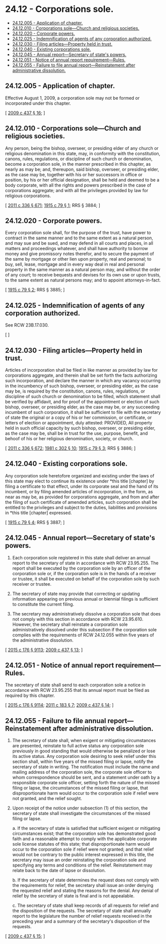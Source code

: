 # 24.12 - Corporations sole.
* [24.12.005 - Application of chapter.](#2412005---application-of-chapter)
* [24.12.010 - Corporations sole—Church and religious societies.](#2412010---corporations-solechurch-and-religious-societies)
* [24.12.020 - Corporate powers.](#2412020---corporate-powers)
* [24.12.025 - Indemnification of agents of any corporation authorized.](#2412025---indemnification-of-agents-of-any-corporation-authorized)
* [24.12.030 - Filing articles—Property held in trust.](#2412030---filing-articlesproperty-held-in-trust)
* [24.12.040 - Existing corporations sole.](#2412040---existing-corporations-sole)
* [24.12.045 - Annual report—Secretary of state's powers.](#2412045---annual-reportsecretary-of-states-powers)
* [24.12.051 - Notice of annual report requirement—Rules.](#2412051---notice-of-annual-report-requirementrules)
* [24.12.055 - Failure to file annual report—Reinstatement after administrative dissolution.](#2412055---failure-to-file-annual-reportreinstatement-after-administrative-dissolution)
## 24.12.005 - Application of chapter.
Effective August 1, 2009, a corporation sole may not be formed or incorporated under this chapter.

\[ [2009 c 437 § 16](http://lawfilesext.leg.wa.gov/biennium/2009-10/Pdf/Bills/Session%20Laws/House/1592-S.SL.pdf?cite=2009%20c%20437%20§%2016); \]

## 24.12.010 - Corporations sole—Church and religious societies.
Any person, being the bishop, overseer, or presiding elder of any church or religious denomination in this state, may, in conformity with the constitution, canons, rules, regulations, or discipline of such church or denomination, become a corporation sole, in the manner prescribed in this chapter, as nearly as may be; and, thereupon, said bishop, overseer, or presiding elder, as the case may be, together with his or her successors in office or position, by his or her official designation, shall be held and deemed to be a body corporate, with all the rights and powers prescribed in the case of corporations aggregate; and with all the privileges provided by law for religious corporations.

\[ [2011 c 336 § 671](http://lawfilesext.leg.wa.gov/biennium/2011-12/Pdf/Bills/Session%20Laws/Senate/5045.SL.pdf?cite=2011%20c%20336%20§%20671); [1915 c 79 § 1](http://leg.wa.gov/CodeReviser/documents/sessionlaw/1915c79.pdf?cite=1915%20c%2079%20§%201); RRS § 3884; \]

## 24.12.020 - Corporate powers.
Every corporation sole shall, for the purpose of the trust, have power to contract in the same manner and to the same extent as a natural person, and may sue and be sued, and may defend in all courts and places, in all matters and proceedings whatever, and shall have authority to borrow money and give promissory notes therefor, and to secure the payment of the same by mortgage or other lien upon property, real and personal; to buy, sell, lease, mortgage and in every way deal in real and personal property in the same manner as a natural person may, and without the order of any court; to receive bequests and devises for its own use or upon trusts, to the same extent as natural persons may; and to appoint attorneys-in-fact.

\[ [1915 c 79 § 2](http://leg.wa.gov/CodeReviser/documents/sessionlaw/1915c79.pdf?cite=1915%20c%2079%20§%202); RRS § 3885; \]

## 24.12.025 - Indemnification of agents of any corporation authorized.
See RCW 23B.17.030.

\[ \]

## 24.12.030 - Filing articles—Property held in trust.
Articles of incorporation shall be filed in like manner as provided by law for corporations aggregate, and therein shall be set forth the facts authorizing such incorporation, and declare the manner in which any vacancy occurring in the incumbency of such bishop, overseer, or presiding elder, as the case may be, is required by the constitution, canons, rules, regulations, or discipline of such church or denomination to be filled, which statement shall be verified by affidavit, and for proof of the appointment or election of such bishop, overseer, or presiding elder, as the case may be, or any succeeding incumbent of such corporation, it shall be sufficient to file with the secretary of state the original or a copy of his or her commission, or certificate, or letters of election or appointment, duly attested: PROVIDED, All property held in such official capacity by such bishop, overseer, or presiding elder, as the case may be, shall be in trust for the use, purpose, benefit, and behoof of his or her religious denomination, society, or church.

\[ [2011 c 336 § 672](http://lawfilesext.leg.wa.gov/biennium/2011-12/Pdf/Bills/Session%20Laws/Senate/5045.SL.pdf?cite=2011%20c%20336%20§%20672); [1981 c 302 § 10](http://leg.wa.gov/CodeReviser/documents/sessionlaw/1981c302.pdf?cite=1981%20c%20302%20§%2010); [1915 c 79 § 3](http://leg.wa.gov/CodeReviser/documents/sessionlaw/1915c79.pdf?cite=1915%20c%2079%20§%203); RRS § 3886; \]

## 24.12.040 - Existing corporations sole.
Any corporation sole heretofore organized and existing under the laws of this state may elect to continue its existence under *this title [chapter] by filing a certificate to that effect, under its corporate seal and the hand of its incumbent, or by filing amended articles of incorporation, in the form, as near as may be, as provided for corporations aggregate, and from and after the filing of such certificate of amended articles, such corporation shall be entitled to the privileges and subject to the duties, liabilities and provisions in *this title [chapter] expressed.

\[ [1915 c 79 § 4](http://leg.wa.gov/CodeReviser/documents/sessionlaw/1915c79.pdf?cite=1915%20c%2079%20§%204); RRS § 3887; \]

## 24.12.045 - Annual report—Secretary of state's powers.
1. Each corporation sole registered in this state shall deliver an annual report to the secretary of state in accordance with RCW 23.95.255. The report shall be executed by the corporation sole by an officer of the corporation sole or, if the corporation sole is in the hands of a receiver or trustee, it shall be executed on behalf of the corporation sole by such receiver or trustee.

2. The secretary of state may provide that correcting or updating information appearing on previous annual or biennial filings is sufficient to constitute the current filing.

3. The secretary may administratively dissolve a corporation sole that does not comply with this section in accordance with RCW 23.95.610. However, the secretary shall reinstate a corporation sole administratively dissolved under this subsection if the corporation sole complies with the requirements of RCW 24.12.055 within five years of the administrative dissolution.

\[ [2015 c 176 § 9113](http://lawfilesext.leg.wa.gov/biennium/2015-16/Pdf/Bills/Session%20Laws/Senate/5387.SL.pdf?cite=2015%20c%20176%20§%209113); [2009 c 437 § 13](http://lawfilesext.leg.wa.gov/biennium/2009-10/Pdf/Bills/Session%20Laws/House/1592-S.SL.pdf?cite=2009%20c%20437%20§%2013); \]

## 24.12.051 - Notice of annual report requirement—Rules.
The secretary of state shall send to each corporation sole a notice in accordance with RCW 23.95.255 that its annual report must be filed as required by this chapter.

\[ [2015 c 176 § 9114](http://lawfilesext.leg.wa.gov/biennium/2015-16/Pdf/Bills/Session%20Laws/Senate/5387.SL.pdf?cite=2015%20c%20176%20§%209114); [2011 c 183 § 7](http://lawfilesext.leg.wa.gov/biennium/2011-12/Pdf/Bills/Session%20Laws/House/1040.SL.pdf?cite=2011%20c%20183%20§%207); [2009 c 437 § 14](http://lawfilesext.leg.wa.gov/biennium/2009-10/Pdf/Bills/Session%20Laws/House/1592-S.SL.pdf?cite=2009%20c%20437%20§%2014); \]

## 24.12.055 - Failure to file annual report—Reinstatement after administrative dissolution.
1. The secretary of state shall, when exigent or mitigating circumstances are presented, reinstate to full active status any corporation sole previously in good standing that would otherwise be penalized or lose its active status. Any corporation sole desiring to seek relief under this section shall, within five years of the missed filing or lapse, notify the secretary of state in writing. The notification must include the name and mailing address of the corporation sole, the corporate sole officer to whom correspondence should be sent, and a statement under oath by a responsible corporate sole officer, setting forth the nature of the missed filing or lapse, the circumstances of the missed filing or lapse, that disproportionate harm would occur to the corporation sole if relief were not granted, and the relief sought.

2. Upon receipt of the notice under subsection (1) of this section, the secretary of state shall investigate the circumstances of the missed filing or lapse.

    a.  If the secretary of state is satisfied that sufficient exigent or mitigating circumstances exist; that the corporation sole has demonstrated good faith and a reasonable attempt to comply with the applicable corporate sole license statutes of this state; that disproportionate harm would occur to the corporation sole if relief were not granted; and that relief would not be contrary to the public interest expressed in this title, the secretary may issue an order reinstating the corporation sole and specifying any terms and conditions of the relief. Reinstatement may relate back to the date of lapse or dissolution.

    b.  If the secretary of state determines the request does not comply with the requirements for relief, the secretary shall issue an order denying the requested relief and stating the reasons for the denial. Any denial of relief by the secretary of state is final and is not appealable.

    c.  The secretary of state shall keep records of all requests for relief and the disposition of the requests. The secretary of state shall annually report to the legislature the number of relief requests received in the preceding year and a summary of the secretary's disposition of the requests.

\[ [2009 c 437 § 15](http://lawfilesext.leg.wa.gov/biennium/2009-10/Pdf/Bills/Session%20Laws/House/1592-S.SL.pdf?cite=2009%20c%20437%20§%2015); \]

